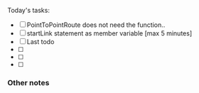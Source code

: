 Today's tasks:
- [ ] PointToPointRoute does not need the function..
- [ ] startLink statement as member variable [max 5 minutes]
- [ ] Last todo
- [ ] 
- [ ] 
- [ ]  

### Other notes

